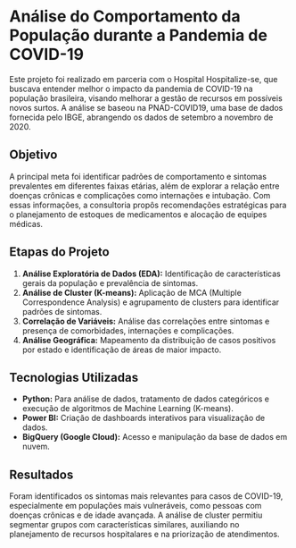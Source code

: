 # Análise do Comportamento da População durante a Pandemia de COVID-19

Este projeto foi realizado em parceria com o Hospital Hospitalize-se, que buscava entender melhor o impacto da pandemia de COVID-19 na população brasileira, visando melhorar a gestão de recursos em possíveis novos surtos. A análise se baseou na PNAD-COVID19, uma base de dados fornecida pelo IBGE, abrangendo os dados de setembro a novembro de 2020.

## Objetivo
A principal meta foi identificar padrões de comportamento e sintomas prevalentes em diferentes faixas etárias, além de explorar a relação entre doenças crônicas e complicações como internações e intubação. Com essas informações, a consultoria propôs recomendações estratégicas para o planejamento de estoques de medicamentos e alocação de equipes médicas.

## Etapas do Projeto
1. **Análise Exploratória de Dados (EDA):** Identificação de características gerais da população e prevalência de sintomas.
2. **Análise de Cluster (K-means):** Aplicação de MCA (Multiple Correspondence Analysis) e agrupamento de clusters para identificar padrões de sintomas.
3. **Correlação de Variáveis:** Análise das correlações entre sintomas e presença de comorbidades, internações e complicações.
4. **Análise Geográfica:** Mapeamento da distribuição de casos positivos por estado e identificação de áreas de maior impacto.

## Tecnologias Utilizadas
- **Python:** Para análise de dados, tratamento de dados categóricos e execução de algoritmos de Machine Learning (K-means).
- **Power BI:** Criação de dashboards interativos para visualização de dados.
- **BigQuery (Google Cloud):** Acesso e manipulação da base de dados em nuvem.
  
## Resultados
Foram identificados os sintomas mais relevantes para casos de COVID-19, especialmente em populações mais vulneráveis, como pessoas com doenças crônicas e de idade avançada. A análise de cluster permitiu segmentar grupos com características similares, auxiliando no planejamento de recursos hospitalares e na priorização de atendimentos.
